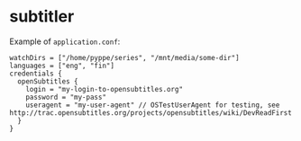 subtitler
=========

Example of `application.conf`:
```
watchDirs = ["/home/pyppe/series", "/mnt/media/some-dir"]
languages = ["eng", "fin"]
credentials {
  openSubtitles {
    login = "my-login-to-opensubtitles.org"
    password = "my-pass"
    useragent = "my-user-agent" // OSTestUserAgent for testing, see http://trac.opensubtitles.org/projects/opensubtitles/wiki/DevReadFirst
  }
}
```

